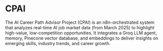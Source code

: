 # CPAI
The AI Career Path Advisor Project (CPAI) is an n8n-orchestrated system that analyzes real-time AI job market data (from March 2025) to highlight high-value, low-competition opportunities. It integrates a Groq LLM agent, memory, Pinecone vector database, and embeddings to deliver insights on emerging skills, industry trends, and career growth.

